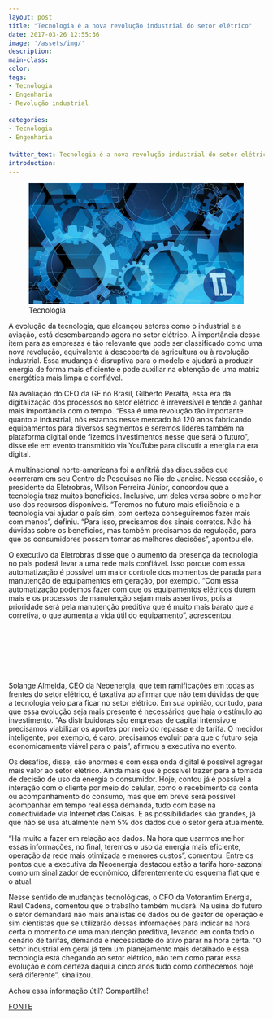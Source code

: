 ```yaml
---
layout: post
title: "Tecnologia é a nova revolução industrial do setor elétrico"
date: 2017-03-26 12:55:36
image: '/assets/img/'
description:
main-class:
color:
tags:
- Tecnologia
- Engenharia
- Revolução industrial

categories: 
- Tecnologia
- Engenharia

twitter_text: Tecnologia é a nova revolução industrial do setor elétrico.
introduction:
---
```


<figure>
	<img src="/images/imagens/2017-03-26-tecnologia-e-a-nova-revolucao-industrial-do-setor-eletrico.jpg">
	<figcaption>Tecnologia</figcaption>
</figure>


A evolução da tecnologia, que alcançou setores como o industrial e a aviação, está desembarcando agora no setor elétrico. A importância desse item para as empresas é tão relevante que pode ser classificado como uma nova revolução, equivalente à descoberta da agricultura ou à revolução industrial. Essa mudança é disruptiva para o modelo e ajudará a produzir energia de forma mais eficiente e pode auxiliar na obtenção de uma matriz energética mais limpa e confiável.

Na avaliação do CEO da GE no Brasil, Gilberto Peralta, essa era da digitalização dos processos no setor elétrico é irreversível e tende a ganhar mais importância com o tempo. “Essa é uma revolução tão importante quanto a industrial, nós estamos nesse mercado há 120 anos fabricando equipamentos para diversos segmentos e seremos líderes também na plataforma digital onde fizemos investimentos nesse que será o futuro”, disse ele em evento transmitido via YouTube para discutir a energia na era digital.

A multinacional norte-americana foi a anfitriã das discussões que ocorreram em seu Centro de Pesquisas no Rio de Janeiro. Nessa ocasião, o presidente da Eletrobras, Wilson Ferreira Júnior, concordou que a tecnologia traz muitos benefícios. Inclusive, um deles versa sobre o melhor uso dos recursos disponíveis. “Teremos no futuro mais eficiência e a tecnologia vai ajudar o país sim, com certeza conseguiremos fazer mais com menos”, definiu. “Para isso, precisamos dos sinais corretos. Não há dúvidas sobre os benefícios, mas também precisamos da regulação, para que os consumidores possam tomar as melhores decisões”, apontou ele.

O executivo da Eletrobras disse que o aumento da presença da tecnologia no país poderá levar a uma rede mais confiável. Isso porque com essa automatização é possível um maior controle dos momentos de parada para manutenção de equipamentos em geração, por exemplo. “Com essa automatização podemos fazer com que os equipamentos elétricos durem mais e os processos de manutenção sejam mais assertivos, pois a prioridade será pela manutenção preditiva que é muito mais barato que a corretiva, o que aumenta a vida útil do equipamento”, acrescentou.
<script async src="//pagead2.googlesyndication.com/pagead/js/adsbygoogle.js"></script>
<!-- teclivre -->
<ins class="adsbygoogle"
     style="display:inline-block;width:728px;height:90px"
     data-ad-client="ca-pub-1738697462902889"
     data-ad-slot="4405393702"></ins>
<script>
(adsbygoogle = window.adsbygoogle || []).push({});
</script>
Solange Almeida, CEO da Neoenergia, que tem ramificações em todas as frentes do setor elétrico, é taxativa ao afirmar que não tem dúvidas de que a tecnologia veio para ficar no setor elétrico. Em sua opinião, contudo, para que essa evolução seja mais presente é necessários que haja o estímulo ao investimento. “As distribuidoras são empresas de capital intensivo e precisamos viabilizar os aportes por meio do repasse e de tarifa. O medidor inteligente, por exemplo, é caro, precisamos evoluir para que o futuro seja economicamente viável para o país”, afirmou a executiva no evento.

Os desafios, disse, são enormes e com essa onda digital é possível agregar mais valor ao setor elétrico. Ainda mais que é possível trazer para a tomada de decisão de uso da energia o consumidor. Hoje, contou já é possível a interação com o cliente por meio do celular, como o recebimento da conta ou acompanhamento do consumo, mas que em breve será possível acompanhar em tempo real essa demanda, tudo com base na conectividade via Internet das Coisas. E as possibilidades são grandes, já que não se usa atualmente nem 5% dos dados que o setor gera atualmente.

“Há muito a fazer em relação aos dados. Na hora que usarmos melhor essas informações, no final, teremos o uso da energia mais eficiente, operação da rede mais otimizada e menores custos”, comentou. Entre os pontos que a executiva da Neoenergia destacou estão a tarifa horo-sazonal como um sinalizador de econômico, diferentemente do esquema flat que é o atual.

Nesse sentido de mudanças tecnológicas, o CFO da Votorantim Energia, Raul Cadena, comentou que o trabalho também mudará. Na usina do futuro o setor demandará não mais analistas de dados ou de gestor de operação e sim cientistas que se utilizarão dessas informações para indicar na hora certa o momento de uma manutenção preditiva, levando em conta todo o cenário de tarifas, demanda e necessidade do ativo parar na hora certa. “O setor industrial em geral já tem um planejamento mais detalhado e essa tecnologia está chegando ao setor elétrico, não tem como parar essa evolução e com certeza daqui a cinco anos tudo como conhecemos hoje será diferente”, sinalizou.


Achou essa informação útil?  Compartilhe!

[FONTE]




[FONTE]: http://www.energia.sp.gov.br/2017/03/tecnologia-e-nova-revolucao-industrial-do-setor-eletrico-apontam-ceos/











